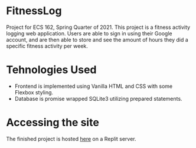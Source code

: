 # FitnessLog
Project for ECS 162, Spring Quarter of 2021.
This project is a fitness activity logging web application. Users are able to sign in using their Google account, 
and are then able to store and see the amount of hours they did a specific fitness activity per week. 
# Tehnologies Used
- Frontend is implemented using Vanilla HTML and CSS with some Flexbox styling.
- Database is promise wrapped SQLite3 utilizing prepared statements.
# Accessing the site
The finished project is hosted [here](https://jtmenese-fitness-3-forked.jtmenese.repl.co/) on a Replit server. 
